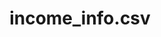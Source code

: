 ---  
schema: Last_name Loan_ID Married Nationality Dependents First_name Property_Area Education Gender LoanAmount Credit_History Loan_Amount_Term ApplicantIncome CoapplicantIncome Self_Employed Married_Yes Education_Not Graduate Self_Employed_Yes Dependents_3+ Property_Area_Semiurban Dependents_1 Property_Area_Urban Dependents_2 predict Education_Not_Graduate p0 p1  
title: income_info.csv  
organization: Production  
notes: Used in 12 lineage(s)  
resources:  
  - name: 062020/income_info.csv 
    url: file:/Users/kensu/Customers/Kensu/LoanApproval/PROD/masterdata/prod/062020/income_info.csv 
    format : CSV  
  - name: 072020/income_info.csv 
    url: file:/Users/kensu/Customers/Kensu/LoanApproval/PROD/masterdata/prod/072020/income_info.csv 
    format : CSV  
  - name: 012020/income_info.csv 
    url: file:/Users/kensu/Customers/Kensu/LoanApproval/PROD/masterdata/prod/012020/income_info.csv 
    format : CSV  
  - name: 082020/income_info.csv 
    url: file:/Users/kensu/Customers/Kensu/LoanApproval/PROD/masterdata/prod/082020/income_info.csv 
    format : CSV  
  - name: 092020/income_info.csv 
    url: file:/Users/kensu/Customers/Kensu/LoanApproval/PROD/masterdata/prod/092020/income_info.csv 
    format : CSV  
  - name: 022020/income_info.csv 
    url: file:/Users/kensu/Customers/Kensu/LoanApproval/PROD/masterdata/prod/022020/income_info.csv 
    format : CSV  
  - name: 032020/income_info.csv 
    url: file:/Users/kensu/Customers/Kensu/LoanApproval/PROD/masterdata/prod/032020/income_info.csv 
    format : CSV  
  - name: 102020/income_info.csv 
    url: file:/Users/kensu/Customers/Kensu/LoanApproval/PROD/masterdata/prod/102020/income_info.csv 
    format : CSV  
  - name: 122020/income_info.csv 
    url: file:/Users/kensu/Customers/Kensu/LoanApproval/PROD/masterdata/prod/122020/income_info.csv 
    format : CSV  
  - name: 042020/income_info.csv 
    url: file:/Users/kensu/Customers/Kensu/LoanApproval/PROD/masterdata/prod/042020/income_info.csv 
    format : CSV  
  - name: 052020/income_info.csv 
    url: file:/Users/kensu/Customers/Kensu/LoanApproval/PROD/masterdata/prod/052020/income_info.csv 
    format : CSV  
  - name: 112020/income_info.csv 
    url: file:/Users/kensu/Customers/Kensu/LoanApproval/PROD/masterdata/prod/112020/income_info.csv 
    format : CSV  
license: None  
category:
  - Loan Acceptance Product  
maintainer: User  
maintainer_email: UserMail  
---